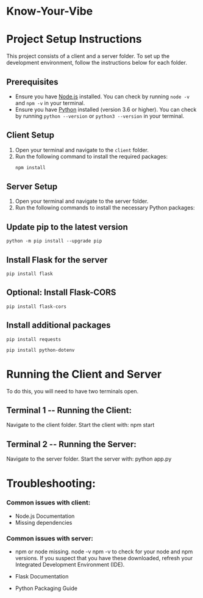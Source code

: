 # Know-Your-Vibe

# Project Setup Instructions

This project consists of a client and a server folder. To set up the development environment, follow the instructions below for each folder.

## Prerequisites
- Ensure you have [Node.js](https://nodejs.org/) installed. You can check by running `node -v` and `npm -v` in your terminal.
- Ensure you have [Python](https://www.python.org/downloads/) installed (version 3.6 or higher). You can check by running `python --version` or `python3 --version` in your terminal.

## Client Setup
1. Open your terminal and navigate to the `client` folder.
2. Run the following command to install the required packages:
   ```bash
   npm install
   
## Server Setup
1. Open your terminal and navigate to the server folder.
1. Run the following commands to install the necessary Python packages:

## Update pip to the latest version

 ```
python -m pip install --upgrade pip

```

## Install Flask for the server
```pip install flask```

## Optional: Install Flask-CORS
```
pip install flask-cors
```

## Install additional packages
```
pip install requests
```
```
pip install python-dotenv
```

# Running the Client and Server
To do this, you will need to have two terminals open.

## Terminal 1 -- Running the Client:
Navigate to the client folder.
Start the client with:
npm start

## Terminal 2 -- Running the Server:
Navigate to the server folder.
Start the server with:
python app.py 

# Troubleshooting:
### Common issues with client:
- Node.js Documentation
- Missing dependencies

### Common issues with server:
- npm or node missing.
   node -v
   npm -v
   to check for your node and npm versions.
If you suspect that you have these downloaded, refresh your Integrated Development Environment (IDE).

- Flask Documentation
- Python Packaging Guide

